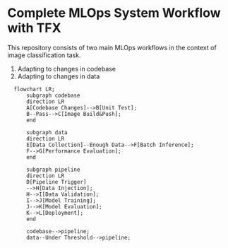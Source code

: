 # Complete MLOps System Workflow with TFX

This repository consists of two main MLOps workflows in the context of image classification task. 
1. Adapting to changes in codebase
2. Adapting to changes in data

```mermaid
  flowchart LR;
      subgraph codebase
      direction LR
      A[Codebase Changes]-->B[Unit Test];
      B--Pass-->C[Image Build&Push];
      end
      
      subgraph data
      direction LR
      E[Data Collection]--Enough Data-->F[Batch Inference];
      F-->G[Performance Evaluation];
      end
      
      subgraph pipeline
      direction LR
      D[Pipeline Trigger]
      -->H[Data Injection];
      H-->I[Data Validation];
      I-->J[Model Training];
      J-->K[Model Evaluation];
      K-->L[Deployment];
      end
      
      codebase-->pipeline;
      data--Under Threshold-->pipeline;
```
